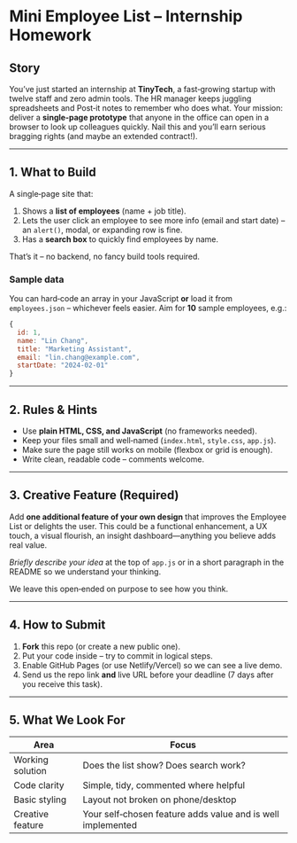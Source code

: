 # Mini Employee List – Internship Homework

## Story

You’ve just started an internship at **TinyTech**, a fast‑growing startup with twelve staff and zero admin tools. The HR manager keeps juggling spreadsheets and Post‑it notes to remember who does what. Your mission: deliver a **single‑page prototype** that anyone in the office can open in a browser to look up colleagues quickly. Nail this and you’ll earn serious bragging rights (and maybe an extended contract!).

---

## 1. What to Build

A single‑page site that:

1. Shows a **list of employees** (name + job title).
2. Lets the user click an employee to see more info (email and start date) – an `alert()`, modal, or expanding row is fine.
3. Has a **search box** to quickly find employees by name.

That’s it – no backend, no fancy build tools required.

### Sample data

You can hard‑code an array in your JavaScript **or** load it from `employees.json` – whichever feels easier. Aim for **10** sample employees, e.g.:

```js
{
  id: 1,
  name: "Lin Chang",
  title: "Marketing Assistant",
  email: "lin.chang@example.com",
  startDate: "2024-02-01"
}
```

---

## 2. Rules & Hints

* Use **plain HTML, CSS, and JavaScript** (no frameworks needed).
* Keep your files small and well‑named (`index.html`, `style.css`, `app.js`).
* Make sure the page still works on mobile (flexbox or grid is enough).
* Write clean, readable code – comments welcome.

---

## 3. Creative Feature (Required)

Add **one additional feature of your own design** that improves the Employee List or delights the user. This could be a functional enhancement, a UX touch, a visual flourish, an insight dashboard—anything you believe adds real value.

*Briefly describe your idea* at the top of `app.js` or in a short paragraph in the README so we understand your thinking.

We leave this open‑ended on purpose to see how you think.

---

## 4. How to Submit

1. **Fork** this repo (or create a new public one).
2. Put your code inside – try to commit in logical steps.
3. Enable GitHub Pages (or use Netlify/Vercel) so we can see a live demo.
4. Send us the repo link **and** live URL before your deadline (7 days after you receive this task).

---

## 5. What We Look For

| Area             | Focus                                                       |
| ---------------- | ----------------------------------------------------------- |
| Working solution | Does the list show? Does search work?                       |
| Code clarity     | Simple, tidy, commented where helpful                       |
| Basic styling    | Layout not broken on phone/desktop                          |
| Creative feature | Your self‑chosen feature adds value and is well implemented |
